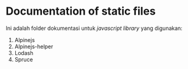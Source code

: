 # Documentation of static files

Ini adalah folder dokumentasi untuk *javascript library* yang digunakan:
1. Alpinejs
2. Alpinejs-helper
3. Lodash
4. Spruce
